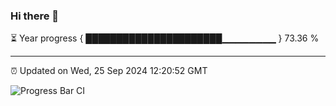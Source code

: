 ### Hi there 👋

⏳ Year progress { ██████████████████████▁▁▁▁▁▁▁▁ } 73.36 %

---

⏰ Updated on Wed, 25 Sep 2024 12:20:52 GMT

![Progress Bar CI](https://github.com/code-lakshay/GitHub-Actions-Demo/workflows/Progress%20Bar%20CI/badge.svg)
